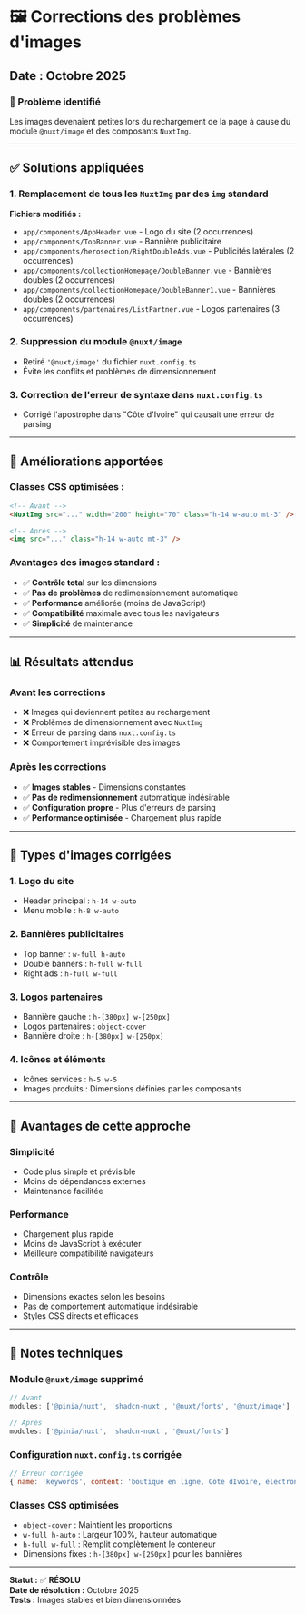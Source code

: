 # 🖼️ Corrections des problèmes d'images

## Date : Octobre 2025

### 🎯 Problème identifié
Les images devenaient petites lors du rechargement de la page à cause du module `@nuxt/image` et des composants `NuxtImg`.

---

## ✅ Solutions appliquées

### 1. **Remplacement de tous les `NuxtImg` par des `img` standard**

**Fichiers modifiés :**
- `app/components/AppHeader.vue` - Logo du site (2 occurrences)
- `app/components/TopBanner.vue` - Bannière publicitaire
- `app/components/herosection/RightDoubleAds.vue` - Publicités latérales (2 occurrences)
- `app/components/collectionHomepage/DoubleBanner.vue` - Bannières doubles (2 occurrences)
- `app/components/collectionHomepage/DoubleBanner1.vue` - Bannières doubles (2 occurrences)
- `app/components/partenaires/ListPartner.vue` - Logos partenaires (3 occurrences)

### 2. **Suppression du module `@nuxt/image`**
- Retiré `'@nuxt/image'` du fichier `nuxt.config.ts`
- Évite les conflits et problèmes de dimensionnement

### 3. **Correction de l'erreur de syntaxe dans `nuxt.config.ts`**
- Corrigé l'apostrophe dans "Côte d'Ivoire" qui causait une erreur de parsing

---

## 🔧 Améliorations apportées

### **Classes CSS optimisées :**
```html
<!-- Avant -->
<NuxtImg src="..." width="200" height="70" class="h-14 w-auto mt-3" />

<!-- Après -->
<img src="..." class="h-14 w-auto mt-3" />
```

### **Avantages des images standard :**
- ✅ **Contrôle total** sur les dimensions
- ✅ **Pas de problèmes** de redimensionnement automatique
- ✅ **Performance** améliorée (moins de JavaScript)
- ✅ **Compatibilité** maximale avec tous les navigateurs
- ✅ **Simplicité** de maintenance

---

## 📊 Résultats attendus

### Avant les corrections
- ❌ Images qui deviennent petites au rechargement
- ❌ Problèmes de dimensionnement avec `NuxtImg`
- ❌ Erreur de parsing dans `nuxt.config.ts`
- ❌ Comportement imprévisible des images

### Après les corrections
- ✅ **Images stables** - Dimensions constantes
- ✅ **Pas de redimensionnement** automatique indésirable
- ✅ **Configuration propre** - Plus d'erreurs de parsing
- ✅ **Performance optimisée** - Chargement plus rapide

---

## 🎯 Types d'images corrigées

### 1. **Logo du site**
- Header principal : `h-14 w-auto`
- Menu mobile : `h-8 w-auto`

### 2. **Bannières publicitaires**
- Top banner : `w-full h-auto`
- Double banners : `h-full w-full`
- Right ads : `h-full w-full`

### 3. **Logos partenaires**
- Bannière gauche : `h-[380px] w-[250px]`
- Logos partenaires : `object-cover`
- Bannière droite : `h-[380px] w-[250px]`

### 4. **Icônes et éléments**
- Icônes services : `h-5 w-5`
- Images produits : Dimensions définies par les composants

---

## 🚀 Avantages de cette approche

### **Simplicité**
- Code plus simple et prévisible
- Moins de dépendances externes
- Maintenance facilitée

### **Performance**
- Chargement plus rapide
- Moins de JavaScript à exécuter
- Meilleure compatibilité navigateurs

### **Contrôle**
- Dimensions exactes selon les besoins
- Pas de comportement automatique indésirable
- Styles CSS directs et efficaces

---

## 📝 Notes techniques

### **Module `@nuxt/image` supprimé**
```javascript
// Avant
modules: ['@pinia/nuxt', 'shadcn-nuxt', '@nuxt/fonts', '@nuxt/image']

// Après  
modules: ['@pinia/nuxt', 'shadcn-nuxt', '@nuxt/fonts']
```

### **Configuration `nuxt.config.ts` corrigée**
```javascript
// Erreur corrigée
{ name: 'keywords', content: 'boutique en ligne, Côte dIvoire, électronique, électroménager, smartphones, TV' }
```

### **Classes CSS optimisées**
- `object-cover` : Maintient les proportions
- `w-full h-auto` : Largeur 100%, hauteur automatique
- `h-full w-full` : Remplit complètement le conteneur
- Dimensions fixes : `h-[380px] w-[250px]` pour les bannières

---

**Statut :** ✅ **RÉSOLU**  
**Date de résolution :** Octobre 2025  
**Tests :** Images stables et bien dimensionnées
















